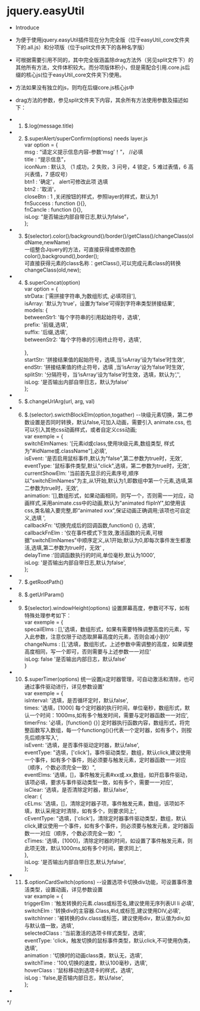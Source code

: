 # jquery.easyUtil</br>
 * Introduce</br>
 * 为便于使用jquery.easyUtil插件现在分为完全版（位于easyUtil_core文件夹下的.all.js）和分项版（位于split文件夹下的各种名字版）</br>
 * 可根据需要引用不同的，其中完全版涵盖除drag方法外（另见split文件下）的其他所有方法，文件体积较大。而分项版体积小，但是需配合引用.core.js后缀的核心js(位于easyUtil_core文件夹下)使用。</br>
 * 方法如果没有独立的js，则均在后缀core.js核心js中</br>
 * drag方法的参数，参见split文件夹下内容，其余所有方法使用参数及描述如下：</br>
 * 1. $.log(message.title)</br>
 * 2. $.superAlert/superConfirm(options)   needs layer.js</br>
 				var option = {</br>
						msg : “请定义提示信息内容-参数‘msg’！”，  //必填</br>
						title : “提示信息”，</br>
						iconNum : 默认3, （1 成功，2 失败，3 问号，4 锁定，5 难过表情，6 高兴表情，7 感叹号）</br>
						btn1 : '确定'， alert可修改此项 选填</br>
						btn2 : '取消'，</br>
						closeBtn : 1 ,关闭按钮的样式，参照layer的样式，默认为1</br> 
						fnSuccess : function (){},</br>
						fnCancle : function (){},</br>
						isLog: “是否输出内部自带日志,默认为false”，</br>
				};</br>
 * 3. $(selector).color()/background()/border()/getClass()/changeClass(oldName,newName)</br>
 			一组整合Jquery的方法，可直接获得或修改颜色color(),background(),border();</br>
 			可直接获得元素的class名称：getClass(),可以完成元素class的转换changeClass(old,new);</br>
 * 4. $.superConcat(option)</br>
        var option = {					</br>
					strData: ['需拼接字符串,为数组形式, 必填项目'], </br>
					isArray: '默认为‘true’，设置为‘false’可得到字符串类型拼接结果', </br>
					models: {</br>
						betweenStr1: '每个字符串的引用起始符号，选填', </br>
						prefix: '前缀,选填',</br>
						suffix: '后缀,选填', </br>
						betweenStr2: '每个字符串的引用终止符号，选填', </br>	
					},</br>
					startStr: '拼接结果值的起始符号，选填,当‘isArray’设为‘false’时生效', </br>
					endStr: '拼接结果值的终止符号，选填 ,当‘isArray’设为‘false’时生效', </br>
					splitStr: '分隔符号，当‘isArray’设为‘false’时生效，选填，默认为‘,’', </br>
					isLog: '是否输出内部自带日志，默认为false'</br>
				};</br> 
 * 5. $.changeUrlArg(url, arg, val)</br>
 * 6. $.(selector).swicthBlockElm(option,togather) --块级元素切换，第二参数设置是否同时转换，默认false,可加入动画，需要引入 animate.css, 也可以引入其他css动画样式，或者自定义css动画;</br>
 				var exemple = {</br>
					switchElmNames: '[元素id或class,使用块级元素,数组类型, 样式为"#idName或.className"],必填',</br>
					isEvent: '是否启用鼠标事件,默认为"false",第二参数为true时，无效',</br>
					eventType: '鼠标事件类型,默认"click",选填，第二参数为true时，无效',</br>
					currentShowElm: '当前首先显示的元素序号,顺序以"switchElmNames"为主,从1开始,默认为1,即数组中第一个元素,选填,第二参数为true时，无效',</br>
					animation: '[],数组形式，如果动画相同，则写一个，否则需一一对应，动画样式,采用animate.css中的动画,默认为"animated flipInY",如使用该css,类名输入要完整,即“animated xxx”,保证动画正确调用;该项也可自定义,选填 ',</br>
					callbackFn: '切换完成后的回调函数,function() {}, 选填',</br>
					callbackFnElm : '仅在事件模式下生效,激活函数的元素,可根据"switchElmNames"中顺序定义,从1开始;默认为0,即每次事件发生都激活,选填,第二参数为true时，无效' ,</br>
					delayTime :'回调函数执行的时间,单位毫秒,默认为1000',</br>
					isLog: '是否输出内部自带日志,默认为false',</br>
				};</br>
 * 7. $.getRootPath()</br>
 * 8. $.getUrlParam()</br>
 * 9. $(selector).windowHeight(options) 设置屏幕高度，参数可不写，如有特殊处理参考如下：</br>
 			var exemple = {</br>
 					specailElms : [],'选填，数组形式，如果有需要特殊调整高度的元素，写入此参数，注意仅限于动态取屏幕高度的元素，否则会减小到0'</br>
 					changeNums : [],'选填，数组形式，上述参数中需调整的高度，如果调整高度相同，写一个即可，否则需要与上述参数一一对应'</br>
 					isLog: false '是否输出内部日志，默认false'</br>
 			}</br>
 * 10. $.superTimer(options) 统一设置js定时器管理，可自动激活和清除，也可通过事件驱动进行，详见参数设置'</br>
			var exemple = {</br>
					isInterval: '选填，是否循环定时，默认false',</br>
					times: '选填，[1000] 每个定时器的执行时间，单位毫秒，数组形式，默认一个时间：1000ms,如有多个触发时间，需要与定时器函数一一对应',</br>
					timerFns: '必填，[function() {}] 定时器执行函数内容，数组形式，将完整函数写入数组，每一个functiong(){}代表一个定时器，如有多个，则按先后顺序写入',</br>
					isEvent: '选填，是否事件驱动定时器，默认false',</br>
					eventType: "选填，['click']，事件驱动类型，数组，默认click,建议使用一个事件，如有多个事件，则必须要与触发元素，定时器函数一一对应（顺序，个数必须完全一致）",</br>
					eventElms: '选填，[]，事件触发元素#xx或.xx,数组，如开启事件驱动，该项必填，要求与事件驱动类型一致，如有多个，需要一一对应',</br>
					isClear: '选填，是否清除定时器，默认false',</br>
					clear: {</br>
						cELms: '选填，[]，清除定时器子项，事件触发元素，数组，该项如不填，默认采用定时清除，如有多个，则要求同上',</br>
						cEventType: "选填，['click']，清除定时器事件驱动类型，数组，默认click,建议使用一个事件，如有多个事件，则必须要与触发元素，定时器函数一一对应（顺序，个数必须完全一致）",</br>
						cTimes: '选填，[1000]，清除定时器的时间，如设置了事件触发元素，则此项无效，默认1000ms,如有多个时间，要求同上',</br>
					},</br>
					isLog: '是否输出内部自带日志,默认为false',</br>
				};</br>
 * 11. $.optionCardSwitch(options) --设置选项卡切换div功能，可设置事件激活类型，设置动画，详见参数设置</br>
			  var example = {</br>
								triggerElm : '触发转换的元素.class或标签名,建议使用无序列表Ul li 必填',</br>
								switchElm : '转换div的主容器.Class,#id,或标签,建议使用DIV,必填',</br>
								switchInner : '被转换的div.class或标签，建议使用div，默认值为div,如与默认值一致，选填',</br>
								selectedClass : '当前激活的选项卡样式类型，选填',</br>
								eventType: 'click，触发切换的鼠标事件类型，默认click,不可使用伪类，选填',</br>
								animation : '切换时的动画class类，默认无，选填',</br>
								switchTime : '100,切换的速度，默认100毫秒，选填',</br>
								hoverClass : '鼠标移动到选项卡的样式，选填',</br>
								isLog : 'false,是否输内部日志，默认false',</br>
							};</br>
 
*  
*/
